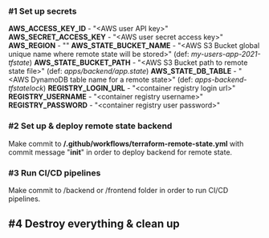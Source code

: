 
### #1 Set up secrets
**AWS_ACCESS_KEY_ID** - "&#x3c;AWS user API key&#62;"
**AWS_SECRET_ACCESS_KEY** - "&#x3c;AWS user secret access key&#62;"
**AWS_REGION** - "<AWS Region>"
**AWS_STATE_BUCKET_NAME** - "&#x3c;AWS S3 Bucket global unique name where remote state will be stored&#62;" (def: *my-users-app-2021-tfstate*)
**AWS_STATE_BUCKET_PATH** - "&#x3c;AWS S3 Bucket path to remote state file&#62;" (def: *apps/backend/app.state*)
**AWS_STATE_DB_TABLE** - "&#x3c;AWS DynamoDB table name for a remote state&#62;" (def: *apps-backend-tfstatelock*)
**REGISTRY_LOGIN_URL** - "&#x3c;container registry login url&#62;"
**REGISTRY_USERNAME** - "&#x3c;container registry username&#62;"
**REGISTRY_PASSWORD** - "&#x3c;container registry user password&#62;"


### #2 Set up & deploy remote state backend
Make commit to **/.github/workflows/terraform-remote-state.yml** with commit message "**init**" in order to deploy backend for remote state.

### #3 Run CI/CD pipelines
Make commit to /backend or /frontend folder in order to run CI/CD pipelines.

## #4 Destroy everything & clean up
